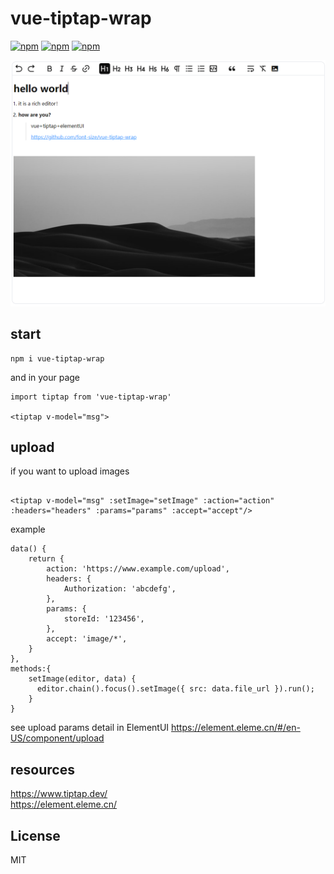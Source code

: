 # vue-tiptap-wrap

[![npm](https://img.shields.io/npm/dt/vue-tiptap-wrap)](https://www.npmjs.com/package/vue-tiptap-wrap)
[![npm](https://img.shields.io/npm/dw/vue-tiptap-wrap)](https://www.npmjs.com/package/vue-tiptap-wrap)
[![npm](https://img.shields.io/npm/v/vue-tiptap-wrap)](https://www.npmjs.com/package/vue-tiptap-wrap)

![editor](./img/editor.png)

## start

```
npm i vue-tiptap-wrap
```

and in your page

```
import tiptap from 'vue-tiptap-wrap'

<tiptap v-model="msg">
```

## upload

if you want to upload images

```

<tiptap v-model="msg" :setImage="setImage" :action="action" :headers="headers" :params="params" :accept="accept"/>

```

example

```
data() {
    return {
        action: 'https://www.example.com/upload',
        headers: {
            Authorization: 'abcdefg',
        },
        params: {
            storeId: '123456',
        },
        accept: 'image/*',
    }
},
methods:{
    setImage(editor, data) {
      editor.chain().focus().setImage({ src: data.file_url }).run();
    }
}

```

see upload params detail in ElementUI
<a href="https://element.eleme.cn/#/en-US/component/upload" target="_blank">https://element.eleme.cn/#/en-US/component/upload</a>

## resources

<a href="https://www.tiptap.dev/" target="_blank">https://www.tiptap.dev/</a><br>
<a href="https://element.eleme.cn/#/en-US/component/upload" target="_blank">https://element.eleme.cn/</a><br>

## License

MIT
